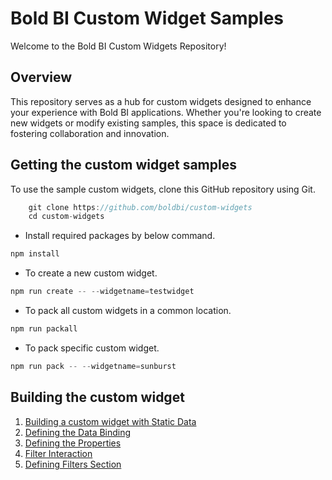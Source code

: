 # Bold BI Custom Widget Samples 

Welcome to the Bold BI Custom Widgets Repository!

## Overview

This repository serves as a hub for custom widgets designed to enhance your experience with Bold BI applications. Whether you're looking to create new widgets or modify existing samples, this space is dedicated to fostering collaboration and innovation.

## Getting the custom widget samples

To use the sample custom widgets, clone this GitHub repository using Git.

```csharp
    git clone https://github.com/boldbi/custom-widgets
    cd custom-widgets
```

* Install required packages by below command. 

```csharp
npm install
```

* To create a new custom widget.

```csharp
npm run create -- --widgetname=testwidget
```

* To pack all custom widgets in a common location.

```csharp
npm run packall
```

* To pack specific custom widget.

```csharp
npm run pack -- --widgetname=sunburst
```

## Building the custom widget
1.  [Building a custom widget with Static Data](assets/DefaultData.md)
2.  [Defining the Data Binding](assets/DataBinding.md)
3.  [Defining the Properties](assets/PropertyPanel.md)
4.  [Filter Interaction](assets/FilterInteraction.md)
5.  [Defining Filters Section](assets/FiltersSection.md)